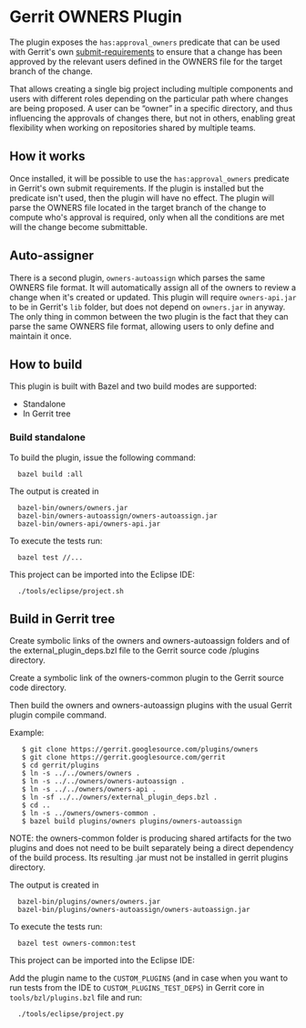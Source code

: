 # Gerrit OWNERS Plugin

The plugin exposes the `has:approval_owners` predicate that can be used with
Gerrit's own
[submit-requirements](/Documentation/config-submit-requirements.html) to ensure
that a change has been approved by
the relevant users defined in the OWNERS file for the target branch of the
change.

That allows creating a single big project including multiple components and
users with different roles depending on the particular path where changes are
being proposed. A user can be “owner” in a specific directory, and thus
influencing the approvals of changes there, but not in others, enabling great
flexibility when working on repositories shared by multiple teams.

## How it works

Once installed, it will be possible to use the `has:approval_owners` predicate
in Gerrit's own submit requirements. If the plugin is installed but the
predicate isn't used, then the plugin will have no effect.
The plugin will parse the OWNERS file located in the target branch of the change
to compute who's approval is required, only when all the conditions are met will
the change become submittable.

## Auto-assigner

There is a second plugin, `owners-autoassign` which parses the same OWNERS file
format. It will automatically assign all of the owners to review a
change when it's created or updated.
This plugin will require `owners-api.jar` to be in Gerrit's `lib` folder, but
does not depend on `owners.jar` in anyway. The only thing in common between the
two plugin is the fact that they can parse the same OWNERS file format, allowing
users to only define and maintain it once.

## How to build

This plugin is built with Bazel and two build modes are supported:

 * Standalone
 * In Gerrit tree

### Build standalone

To build the plugin, issue the following command:

```
  bazel build :all
```

The output is created in

```
  bazel-bin/owners/owners.jar
  bazel-bin/owners-autoassign/owners-autoassign.jar
  bazel-bin/owners-api/owners-api.jar

```

To execute the tests run:

```
  bazel test //...
```

This project can be imported into the Eclipse IDE:

```
  ./tools/eclipse/project.sh
```

## Build in Gerrit tree

Create symbolic links of the owners and owners-autoassign folders and of the
external_plugin_deps.bzl file to the Gerrit source code /plugins directory.

Create a symbolic link of the owners-common plugin to the Gerrit source code
directory.

Then build the owners and owners-autoassign plugins with the usual Gerrit
plugin compile command.

Example:

```
   $ git clone https://gerrit.googlesource.com/plugins/owners
   $ git clone https://gerrit.googlesource.com/gerrit
   $ cd gerrit/plugins
   $ ln -s ../../owners/owners .
   $ ln -s ../../owners/owners-autoassign .
   $ ln -s ../../owners/owners-api .
   $ ln -sf ../../owners/external_plugin_deps.bzl .
   $ cd ..
   $ ln -s ../owners/owners-common .
   $ bazel build plugins/owners plugins/owners-autoassign
```

NOTE: the owners-common folder is producing shared artifacts for the two plugins
and does not need to be built separately being a direct dependency of the build
process. Its resulting .jar must not be installed in gerrit plugins directory.

The output is created in

```
  bazel-bin/plugins/owners/owners.jar
  bazel-bin/plugins/owners-autoassign/owners-autoassign.jar
```

To execute the tests run:

```
  bazel test owners-common:test
```

This project can be imported into the Eclipse IDE:

Add the plugin name to the `CUSTOM_PLUGINS` (and in case when you want to run
tests from the IDE to `CUSTOM_PLUGINS_TEST_DEPS`) in Gerrit core in
`tools/bzl/plugins.bzl` file and run:

```
  ./tools/eclipse/project.py
```

